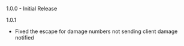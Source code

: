 1.0.0 - Initial Release

1.0.1
- Fixed the escape for damage numbers not sending client damage notified
